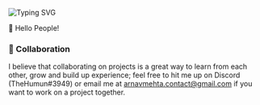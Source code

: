 ![Typing SVG](https://readme-typing-svg.herokuapp.com?font=Arial&size=32&color=FFFFFF&lines=Hi+there!+I'm+Arnav+Mehta.+🚀)

👋 Hello People!

<!-- ## 🏆 Achievements

- Received Honor Roll of Distinction (top 1%) for the American Mathematics Competition 8 and the Certificate of Achievement for AMC10
- First place in Singapore for
  - BEBRAS International Challenge on Informatics and Computational Thinking (BEBRAS)
  - Design Thinking with Robotics and Computational Thinking International Competition Finals (DrCT)
  - Singapore Math Global Assessments Final (SINGA) -->
<!--
## 📚 Experience

- Selected for a 3 months internship as an AI leader at Intel - AISC, a 30k students community, to provide lectures, resources, and sessions to make youth AI equipped 

- Worked in a Apprenticeship by Intel - AI4Youth, Centre of Board Education (CBSE), National Youth Council Singapore (NYC), and Sustainable Living Labs 2, which was also a cultural exchange event and we worked in teams and created projects for solving the Sustainable Development Goals (SDGs). 

- Interned at Intel AI4Youth and created projects and guided students at various symposiums.





## 🚢 Projects I've worked on

- Contributed to Pytorch Text, a library which helps developers to manage and train data having texts.

- Created a multi-pulmonary disease recognition software with more than 97% accuracy during Intel Apprenticeship. - [VIDEO](https://www.youtube.com/watch?v=qP5TTEsOGTw&t=18s)


- Created a fruit serving recommender with a team at Singapore apprenticeship that can detect more than 40 fruits and recommend serving sizes to prevent overeating - [Website](https://sites.google.com/view/aicreepers/home)

- Created a web app for helping users to [prevent illegal parking](https://illegalparkingbuzzer.netlify.app/). This app starts buzzing if there is a possibility of a vehicle getting parked at the location. It has more than 95% accuracy

- Created my own blog and website : [Website](https://arnavblog.netlify.app)


<!-- 
## 👨‍🎓 Education

### Stamford American International School, Singapore: Jan 2018 - Jun 2026

Activities and societies: Hack Club, Jazz band, Peer Tutoring, Speak Up Stamford, Swimming

- Honor roll (6th, 7th, 8th)
- Subject awards (awarded to 2 students each year)
  - MYP Mathematics (6th, 7th, 8th)
  - MYP Spanish Language Acquisition (6th)
  - Outstanding Contribution to Service award (8th)
- Elected as an advisory representative; subsequently elected into the Student Council (8th)
- Designed the yearbook cover for middle school (8th) -->

 
<!-- ### 🌐 Things I work with -->
<!-- 
![Figma](https://img.shields.io/badge/figma-%23F24E1E.svg?style=for-the-badge&logo=figma&logoColor=white)
![HTML5](https://img.shields.io/badge/html5-%23E34F26.svg?style=for-the-badge&logo=html5&logoColor=white)
![Swift](https://img.shields.io/badge/swift-F54A2A?style=for-the-badge&logo=swift&logoColor=white)
![Java](https://img.shields.io/badge/java-%23ED8B00.svg?style=for-the-badge&logo=java&logoColor=white)
![NodeJS](https://img.shields.io/badge/node.js-6DA55F?style=for-the-badge&logo=node.js&logoColor=white)
![Canva](https://img.shields.io/badge/Canva-%2300C4CC.svg?style=for-the-badge&logo=Canva&logoColor=white)
![Chakra](https://img.shields.io/badge/chakra-%234ED1C5.svg?style=for-the-badge&logo=chakraui&logoColor=white)
![Yarn](https://img.shields.io/badge/yarn-%232C8EBB.svg?style=for-the-badge&logo=yarn&logoColor=white)
![Affinity Designer](https://img.shields.io/badge/affinity%20desginer-%231B72BE.svg?style=for-the-badge&logo=affinity-designer&logoColor=white)
![Visual Studio Code](https://img.shields.io/badge/Visual%20Studio%20Code-0078d7.svg?style=for-the-badge&logo=visual-studio-code&logoColor=white)
![Xcode](https://img.shields.io/badge/Xcode-007ACC?style=for-the-badge&logo=Xcode&logoColor=white)
![CSS3](https://img.shields.io/badge/css3-%231572B6.svg?style=for-the-badge&logo=css3&logoColor=white)
![C++](https://img.shields.io/badge/c++-%2300599C.svg?style=for-the-badge&logo=c%2B%2B&logoColor=white)
![Python](https://img.shields.io/badge/python-3670A0?style=for-the-badge&logo=python&logoColor=ffdd54)
![Replit](https://img.shields.io/badge/replit-667881?style=for-the-badge&logo=replit&logoColor=white)
![JavaScript](https://img.shields.io/badge/javascript-%23323330.svg?style=for-the-badge&logo=javascript&logoColor=%23F7DF1E)
![React](https://img.shields.io/badge/react-%2320232a.svg?style=for-the-badge&logo=react&logoColor=%2361DAFB)
![NPM](https://img.shields.io/badge/NPM-%23000000.svg?style=for-the-badge&logo=npm&logoColor=white)
![Next JS](https://img.shields.io/badge/Next-black?style=for-the-badge&logo=next.js&logoColor=white)
![Vercel](https://img.shields.io/badge/vercel-%23000000.svg?style=for-the-badge&logo=vercel&logoColor=white)  -->


### 🤝 Collaboration

I believe that collaborating on projects is a great way to learn from each other, grow and build up experience; feel free to hit me up on Discord (TheHumun#3949) or email me at [arnavmehta.contact@gmail.com](mailto:arnavmehta.contact@gmail.com) if you want to work on a project together.
<!-- 
### 📢 Socials -->
<!-- 
![Arnav's GitHub stats](https://github-readme-stats.vercel.app/api?username=arnavmehta7&show_icons=true&theme=radical)


[![Top Langs](https://github-readme-stats.vercel.app/api/top-langs/?username=arnavmehta7&layout=compact)](https://github.com/anuraghazra/github-readme-stats)
